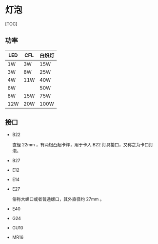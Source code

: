 # 灯泡

[TOC]

## 功率

| LED | CFL | 白炽灯  |
|-----|-----|--------|
| 1W  | 3W  | 15W    |
| 3W  | 8W  | 25W    |
| 4W  | 11W | 40W    |
| 6W |  | 50W |
| 8W | 15W | 75W |
| 12W | 20W | 100W |

 ## 接口

* B22

  直径 22mm ，有两根凸起卡榫，用于卡入 B22 灯具接口，又称之为卡口灯泡。

* B27

* E12

* E14

* E27

  俗称大螺口或者普通螺口，其外直径约 27mm 。

* E40

* G24

* GU10

* MR16

